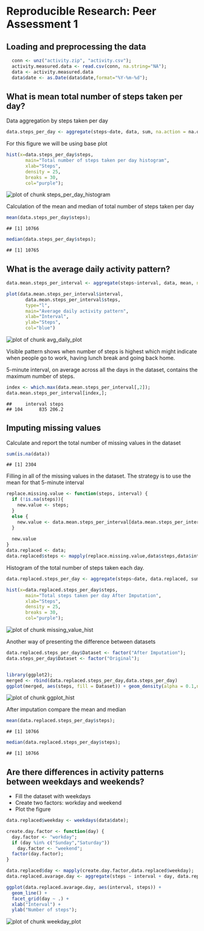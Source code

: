 # Reproducible Research: Peer Assessment 1

## Loading and preprocessing the data

```r
  conn <- unz("activity.zip", "activity.csv");
  activity.measured.data <- read.csv(conn, na.string="NA");
  data <- activity.measured.data
  data$date <- as.Date(data$date,format="%Y-%m-%d");
```

## What is mean total number of steps taken per day?
Data aggregation by steps taken per day

```r
data.steps_per_day <- aggregate(steps~date, data, sum, na.action = na.omit);
```

For this figure we will be using base plot


```r
hist(x=data.steps_per_day$steps, 
       main="Total number of steps taken per day histogram",
       xlab="Steps",
       density = 25,
       breaks = 30,
       col="purple");
```

![plot of chunk steps_per_day_histogram](figure/steps_per_day_histogram.png) 

Calculation of the mean and median of total number of steps taken per day


```r
mean(data.steps_per_day$steps);
```

```
## [1] 10766
```


```r
median(data.steps_per_day$steps);
```

```
## [1] 10765
```


## What is the average daily activity pattern?


```r
data.mean.steps_per_interval <- aggregate(steps~interval, data, mean, na.action = na.omit);
```


```r
plot(data.mean.steps_per_interval$interval, 
       data.mean.steps_per_interval$steps, 
       type="l", 
       main="Average daily activity pattern", 
       xlab="Interval", 
       ylab="Steps",
       col="blue")
```

![plot of chunk avg_daily_plot](figure/avg_daily_plot.png) 

Visible pattern shows when number of steps is highest which might indicate when people go to work, having lunch break and going back home.

5-minute interval, on average across all the days in the dataset, contains the maximum number of steps.

```r
index <- which.max(data.mean.steps_per_interval[,2]);
data.mean.steps_per_interval[index,];
```

```
##     interval steps
## 104      835 206.2
```

## Imputing missing values
Calculate and report the total number of missing values in the dataset

```r
sum(is.na(data))
```

```
## [1] 2304
```

Filling in all of the missing values in the dataset. The strategy is to use the mean for that 5-minute interval


```r
replace.missing.value <- function(steps, interval) {
  if (!is.na(steps)){
    new.value <- steps;
  }
  else {
    new.value <- data.mean.steps_per_interval[data.mean.steps_per_interval$interval == interval, 2];
  }
  
  new.value
}
data.replaced <- data;
data.replaced$steps <- mapply(replace.missing.value,data$steps,data$interval);
```

Histogram of the total number of steps taken each day.


```r
data.replaced.steps_per_day <- aggregate(steps~date, data.replaced, sum);

hist(x=data.replaced.steps_per_day$steps, 
       main="Total steps taken per day After Imputation",
       xlab="Steps",
       density = 25,
       breaks = 30,
       col="purple");
```

![plot of chunk missing_value_hist](figure/missing_value_hist.png) 

Another way of presenting the difference between datasets


```r
data.replaced.steps_per_day$Dataset <- factor("After Imputation");
data.steps_per_day$Dataset <- factor("Original");


library(ggplot2);
merged <- rbind(data.replaced.steps_per_day,data.steps_per_day)
ggplot(merged, aes(steps, fill = Dataset)) + geom_density(alpha = 0.1,na.rm=T)
```

![plot of chunk ggplot_hist](figure/ggplot_hist.png) 

After imputation compare the mean and median


```r
mean(data.replaced.steps_per_day$steps);
```

```
## [1] 10766
```


```r
median(data.replaced.steps_per_day$steps);
```

```
## [1] 10766
```

## Are there differences in activity patterns between weekdays and weekends?

* Fill the dataset with weekdays
* Create two factors: workday and weekend
* Plot the figure


```r
data.replaced$weekday <- weekdays(data$date);

create.day.factor <- function(day) {
  day.factor <- "workday";
  if (day %in% c("Sunday","Saturday")) 
    day.factor <- "weekend";
  factor(day.factor);
}

data.replaced$day <- mapply(create.day.factor,data.replaced$weekday);
data.replaced.avarage.day <- aggregate(steps ~ interval + day, data.replaced, mean);
```


```r
ggplot(data.replaced.avarage.day, aes(interval, steps)) + 
  geom_line() + 
  facet_grid(day ~ .) + 
  xlab("Interval") + 
  ylab("Number of steps");
```

![plot of chunk weekday_plot](figure/weekday_plot.png) 

